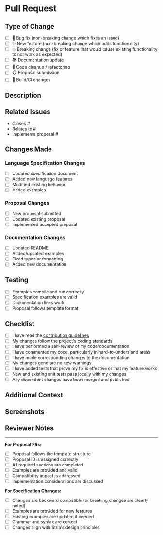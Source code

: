 # Pull Request

## Type of Change

<!-- Check the type of change your PR introduces -->

- [ ] 🐛 Bug fix (non-breaking change which fixes an issue)
- [ ] ✨ New feature (non-breaking change which adds functionality)
- [ ] 💥 Breaking change (fix or feature that would cause existing functionality to not work as expected)
- [ ] 📚 Documentation update
- [ ] 🧹 Code cleanup / refactoring
- [ ] 📋 Proposal submission
- [ ] 🔧 Build/CI changes

## Description

<!-- Provide a clear and concise description of the changes -->

## Related Issues

<!-- Link to any related issues -->

- Closes #
- Relates to #
- Implements proposal #

## Changes Made

<!-- Describe the specific changes made -->

### Language Specification Changes

- [ ] Updated specification document
- [ ] Added new language features
- [ ] Modified existing behavior
- [ ] Added examples

### Proposal Changes

- [ ] New proposal submitted
- [ ] Updated existing proposal
- [ ] Implemented accepted proposal

### Documentation Changes

- [ ] Updated README
- [ ] Added/updated examples
- [ ] Fixed typos or formatting
- [ ] Added new documentation

## Testing

<!-- Describe any testing performed -->

- [ ] Examples compile and run correctly
- [ ] Specification examples are valid
- [ ] Documentation links work
- [ ] Proposal follows template format

## Checklist

<!-- Check off items as you complete them -->

- [ ] I have read the [contribution guidelines](../CONTRIBUTING.md)
- [ ] My changes follow the project's coding standards
- [ ] I have performed a self-review of my code/documentation
- [ ] I have commented my code, particularly in hard-to-understand areas
- [ ] I have made corresponding changes to the documentation
- [ ] My changes generate no new warnings
- [ ] I have added tests that prove my fix is effective or that my feature works
- [ ] New and existing unit tests pass locally with my changes
- [ ] Any dependent changes have been merged and published

## Additional Context

<!-- Add any other context about the pull request here -->

## Screenshots

<!-- If applicable, add screenshots to help explain your changes -->

## Reviewer Notes

<!-- Any specific notes for reviewers -->

---

**For Proposal PRs:**

- [ ] Proposal follows the template structure
- [ ] Proposal ID is assigned correctly
- [ ] All required sections are completed
- [ ] Examples are provided and valid
- [ ] Compatibility impact is addressed
- [ ] Implementation considerations are discussed

**For Specification Changes:**

- [ ] Changes are backward compatible (or breaking changes are clearly noted)
- [ ] Examples are provided for new features
- [ ] Existing examples are updated if needed
- [ ] Grammar and syntax are correct
- [ ] Changes align with Stria's design principles
